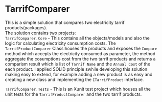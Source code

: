 # TarrifComparer
This is a simple solution that compares two electricity tarrif products(packages).  
The solution contains two projects:  
`TarrifComparer.Core` - This contains all the objects/models and also the logic for calculating electricity consumption costs. The `TarrifProductComparer` Class houses the products and exposes the `Compare` method which accepts the electricity consumed as parameter, the method aggregate the cosumptions cost from the two tarrif products and returns a comparism result which is list of `Tarrif Name` and the `Annual Cost` of the each product. I applied SOLID principle swhile developing this solution making easy to extend, for example adding a new product is as easy and creating a new class and implementing the `ITarrifProduct` interface.

`TarrifComparer.Tests` - This is an Xunit test project which houses all the unit tests for the `TarrifProductComparer` and the two tarrif products.